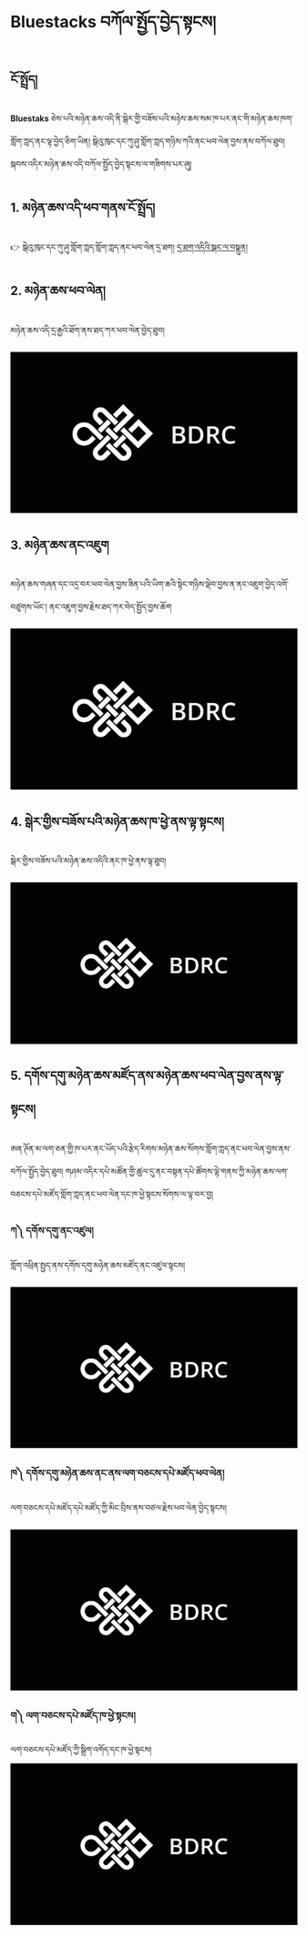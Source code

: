 # Bluestacks བཀོལ་སྤྱོད་བྱེད་སྟངས།

## ངོ་སྤྲོད།

**Bluestaks** ཅེས་པའི་མཉེན་ཆས་འདི་ནི་སྒེར་གྱི་བཟོས་པའི་མཉེས་ཆས་སམ་ཁ་པར་ནང་གི་མཉེན་ཆས་ཁག་གློག་ཀླད་ནང་ལྟ་བྱེད་ཅིག་ཡིན། སྒེའུ་ཁུང་དང་ཀུ་ཤུ་གློག་ཀླད་གཉིས་ཀའི་ནང་ཕབ་ལེན་བྱས་ནས་བཀོལ་ཐུབ། སྐབས་འདིར་མཉེན་ཆས་འདི་བཀོལ་སྤྱོད་བྱེད་སྟངས་ལ་གཟིགས་པར་ཞུ།
## 1. མཉེན་ཆས་འདི་ཕབ་གནས་ངོ་སྤྲོད།

👉 སྒེའུ་ཁུང་དང་ཀུ་ཤུ་གློག་ཀླད་གློག་ཀླད་ནང་ཕབ་ལེན་དྲ་ཐག། [དྲ་ཐག་འདིའི་སྒང་ལ་བསྣུན།](https://www.bluestacks.cn/)


## 2. མཉེན་ཆས་ཕབ་ལེན།
མཉེན་ཆས་འདི་དྲ་རྒྱའི་ཐོག་ནས་ཐད་ཀར་ཕབ་ལེན་བྱེད་ཐུབ། 

![800](images/001.gif)

## 3. མཉེན་ཆས་ནང་འཇུག
མཉེན་ཆས་གཞན་དང་འདྲ་བར་ཕབ་ལེན་བྱས་ཟིན་པའི་ཡིག་ཆའི་སྟེང་གཉིས་ལྡེབ་བྱས་ན་ནང་འཇུག་བྱེད་འགོ་བཙུགས་ཡོང་། ནང་འཇུག་བྱས་རྗེས་ཐད་ཀར་བེད་སྤྱོད་བྱས་ཆོག

![800](images/002.gif)

## 4. སྒེར་གྱིས་བཟོས་པའི་མཉེན་ཆས་ཁ་ཕྱེ་ནས་ལྟ་སྟངས།
སྒེར་གྱིས་བཟོས་པའི་མཉེན་ཆས་འདིའི་ནང་ཁ་ཕྱེ་ནས་ལྟ་ཐུབ།

![800](images/003.gif)

## 5. དགོས་དགུ་མཉེན་ཆས་མཛོད་ནས་མཉེན་ཆས་ཕབ་ལེན་བྱས་ནས་ལྟ་སྟངས།
ཨན་ཊོན་མ་ལག་ཅན་གྱི་ཁ་པར་ནང་ཡོད་པའི་རྩེད་རིགས་མཉེན་ཆས་སོགས་གློག་ཀླད་ནང་ཕབ་ལེན་བྱས་ནས་བཀོལ་སྤྱོད་བྱེད་ཐུབ། གཤམ་འདིར་དཔེ་མཚོན་གྱི་ཚུལ་དུ་ནང་བསྟན་དཔེ་ཚོགས་ལྟེ་གནས་ཀྱི་མཉེན་ཆས་ལག་བཅངས་དཔེ་མཛོད་གློག་ཀླད་ནང་ཕབ་ལེན་དང་ཁ་ཕྱེ་སྟངས་སོགས་ལ་ལྟ་བར་བྱ།

### ཀ༽ དགོས་དགུ་ནང་འཛུལ།
གློག་འཕྲིན་སྤྱད་ནས་དགོས་དགུ་མཉེན་ཆས་མཛོད་ནང་འཛུལ་སྟངས།

![800](images/004.gif)

### ཁ༽ དགོས་དགུ་མཉེན་ཆས་ནང་ནས་ལག་བཅངས་དཔེ་མཛོད་ཕབ་ལེན།
ལག་བཅངས་དཔེ་མཛོད་དཔེ་མཛོད་ཀྱི་མིང་བྲིས་ནས་བཙལ་རྗེས་ཕབ་ལེན་བྱེད་སྟངས།

![800](images/005.gif)

### ག༽ ལག་བཅངས་དཔེ་མཛོད་ཁ་ཕྱེ་སྟངས།
ལག་བཅངས་དཔེ་མཛོད་ཀྱི་སྒྲིག་འགོད་དང་ཁ་ཕྱེ་སྟངས།
![800](images/006.gif)
